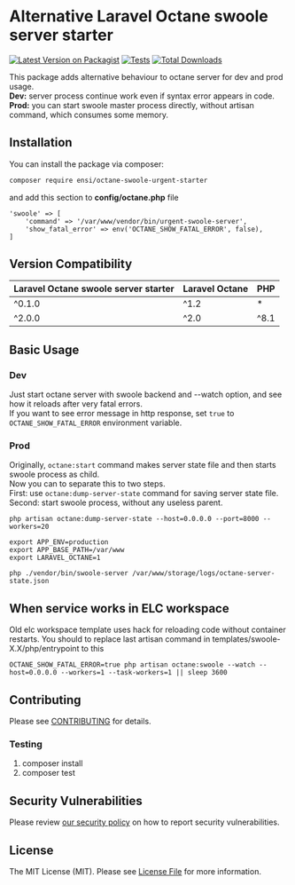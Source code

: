 # Alternative Laravel Octane swoole server starter

[![Latest Version on Packagist](https://img.shields.io/packagist/v/ensi/octane-swoole-urgent-starter.svg?style=flat-square)](https://packagist.org/packages/ensi/octane-swoole-urgent-starter)
[![Tests](https://github.com/ensi-platform/octane-swoole-urgent-starter/actions/workflows/run-tests.yml/badge.svg?branch=master)](https://github.com/ensi-platform/octane-swoole-urgent-starter/actions/workflows/run-tests.yml)
[![Total Downloads](https://img.shields.io/packagist/dt/ensi/octane-swoole-urgent-starter.svg?style=flat-square)](https://packagist.org/packages/ensi/octane-swoole-urgent-starter)

This package adds alternative behaviour to octane server for dev and prod usage.  
**Dev:** server process continue work even if syntax error appears in code.  
**Prod:** you can start swoole master process directly, without artisan command, which consumes some memory.

## Installation

You can install the package via composer:

```bash
composer require ensi/octane-swoole-urgent-starter
```

and add this section to **config/octane.php** file
```
'swoole' => [
    'command' => '/var/www/vendor/bin/urgent-swoole-server',
    'show_fatal_error' => env('OCTANE_SHOW_FATAL_ERROR', false),
]
```

## Version Compatibility

| Laravel Octane swoole server starter | Laravel Octane    | PHP  |
|--------------------------------------|-------------------|------|
| ^0.1.0                               | ^1.2              | *    |
| ^2.0.0                               | ^2.0              | ^8.1 |

## Basic Usage

### Dev
Just start octane server with swoole backend and --watch option,
and see how it reloads after very fatal errors.  
If you want to see error message in http response, set `true` to `OCTANE_SHOW_FATAL_ERROR` environment variable.

### Prod
Originally, `octane:start` command makes server state file and then starts swoole process as child.  
Now you can to separate this to two steps.  
First: use `octane:dump-server-state` command for saving server state file.  
Second: start swoole process, without any useless parent.

```shell
php artisan octane:dump-server-state --host=0.0.0.0 --port=8000 --workers=20

export APP_ENV=production
export APP_BASE_PATH=/var/www
export LARAVEL_OCTANE=1

php ./vendor/bin/swoole-server /var/www/storage/logs/octane-server-state.json
```

## When service works in ELC workspace

Old elc workspace template uses hack for reloading code without container restarts.
You should to replace last artisan command in templates/swoole-X.X/php/entrypoint to this

```shell
OCTANE_SHOW_FATAL_ERROR=true php artisan octane:swoole --watch --host=0.0.0.0 --workers=1 --task-workers=1 || sleep 3600
```

## Contributing

Please see [CONTRIBUTING](.github/CONTRIBUTING.md) for details.

### Testing

1. composer install
2. composer test

## Security Vulnerabilities

Please review [our security policy](.github/SECURITY.md) on how to report security vulnerabilities.

## License

The MIT License (MIT). Please see [License File](LICENSE.md) for more information.

